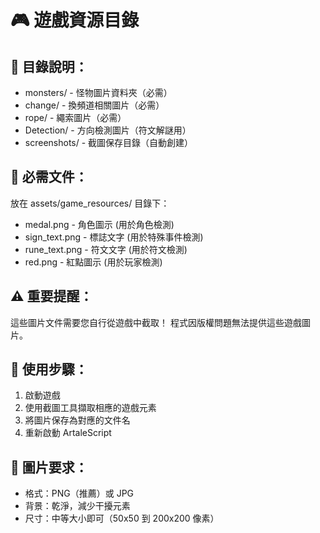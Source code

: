 # 🎮 遊戲資源目錄

## 📁 目錄說明：
- monsters/     - 怪物圖片資料夾（必需）
- change/       - 換頻道相關圖片（必需）
- rope/         - 繩索圖片（必需）
- Detection/    - 方向檢測圖片（符文解謎用）
- screenshots/  - 截圖保存目錄（自動創建）

## 📄 必需文件：
放在 assets/game_resources/ 目錄下：
- medal.png      - 角色圖示 (用於角色檢測)
- sign_text.png  - 標誌文字 (用於特殊事件檢測)
- rune_text.png  - 符文文字 (用於符文檢測)
- red.png        - 紅點圖示 (用於玩家檢測)

## ⚠️ 重要提醒：
這些圖片文件需要您自行從遊戲中截取！
程式因版權問題無法提供這些遊戲圖片。

## 🔧 使用步驟：
1. 啟動遊戲
2. 使用截圖工具擷取相應的遊戲元素
3. 將圖片保存為對應的文件名
4. 重新啟動 ArtaleScript

## 📝 圖片要求：
- 格式：PNG（推薦）或 JPG
- 背景：乾淨，減少干擾元素
- 尺寸：中等大小即可（50x50 到 200x200 像素）
